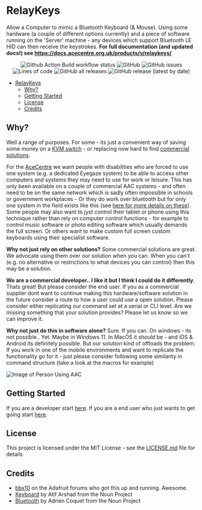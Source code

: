 # RelayKeys

Allow a Computer to mimic a Bluetooth Keyboard (& Mouse). 
Using some hardware (a couple of different options currently) and a piece of software running on the 'Server' machine - any devices which support Bluetooth LE HID can then receive the keystrokes. **For full documentation (and updated docs!) see https://docs.acecentre.org.uk/products/v/relaykeys/**

<p align="center">
  <img src="https://github.com/acecentre/relaykeys/actions/workflows/build.yml/badge.svg?branch=master" alt="Github Action Build workflow status" />
  <img alt="GitHub" src="https://img.shields.io/github/license/acecentre/relaykeys">
  <img alt="GitHub issues" src="https://img.shields.io/github/issues-raw/acecentre/relaykeys">
  <img alt="Lines of code" src="https://img.shields.io/tokei/lines/github/acecentre/relaykeys">
  <img alt="GitHub all releases" src="https://img.shields.io/github/downloads/acecentre/relaykeys/total">
  <img alt="GitHub release (latest by date)" src="https://img.shields.io/github/v/release/relaykeys/eyecommander">
</p>

<!--ts-->
   * [RelayKeys](#relaykeys)
      * [Why?](#why)
      * [Getting Started](#getting-started)
      * [License](#license)
      * [Credits](#credits)

<!-- Added by: willwade, at:  -->

<!--te-->

## Why?

Well a range of purposes. For some - its just a convenient way of saving some money on a [KVM switch](https://en.wikipedia.org/wiki/KVM_switch) - or replacing now hard to find [commercial solutions](https://docs.acecentre.org.uk/products/v/relaykeys/developers/other-projects). 

For the [AceCentre](http://acecentre.org.uk) we want people with disabilities who are forced to use one system (e.g. a dedicated Eyegaze system) to be able to access other computers and systems they may need to use for work or leisure. This has only been available on a couple of commercial AAC systems - and often need to be on the same network which is sadly often impossible in schools or government workplaces - Or they do work over bluetooth but for only one system in the field exists like this (see [here for more details on these](https://docs.acecentre.org.uk/products/v/relaykeys/developers/other-projects#aac-projects)). Some people may also want to jyst control their tablet or phone using this technique rather than rely on computer control functions - for example to control music software or photo editing software which usually demands the full screen. Or others want to make custom full screen custom keyboards using their specialist software. 

**Why not just rely on other solutions?** Some commercial solutions are great. We advocate using them over our solution when you can. When you can't (e.g. no alternative or restrictions to what devices you can control) then this may be a solution. 

**We are a commercial developer.. I like it but I think I could do it differently**. Thats great! But please consider the end user. If you as a commercial supplier dont want to continue making this hardware/software solution in the future consider a route to how a user could use a open solution. Please consider either replicating our command set at a serial or CLI level. Are we missing something that your solution provides? Please let us know so we can improve it. 

**Why not just do this in software alone?** Sure. If you can. On windows - its not possible.. Yet. Maybe in Windows 11. In MacOS it *should* be - and iOS & Android its definitely possible. But our solution kind of offloads the problem. If you work in one of the mobile environments and want to replicate the functionality go for it - just please consider following some similarity in command structure (take a look at the macros for example)

![Image of Person Using AAC](https://acecentre.org.uk/wp-content/uploads/2017/05/Helping-children-with-AAC-needs-1280x492.jpg)


## Getting Started

If you are a developer start [here](https://docs.acecentre.org.uk/products/v/relaykeys/developers/architecture). If you are a end user who just wants to get going start [here](https://docs.acecentre.org.uk/products/v/relaykeys/installation).


## License

This project is licensed under the MIT License - see the [LICENSE.md](LICENSE.md) file for details


## Credits

- [bbx10](https://forums.adafruit.com/viewtopic.php?f=53&t=145081&start=15) on the Adafruit forums who got this up and running. Awesome. 
- [Keyboard](https://thenounproject.com/search/?q=keyboard&i=1442359) by Atif Arshad from the Noun Project
- [Bluetooth](https://thenounproject.com/search/?q=bluetooth&i=1678456) by Adrien Coquet from the Noun Project
